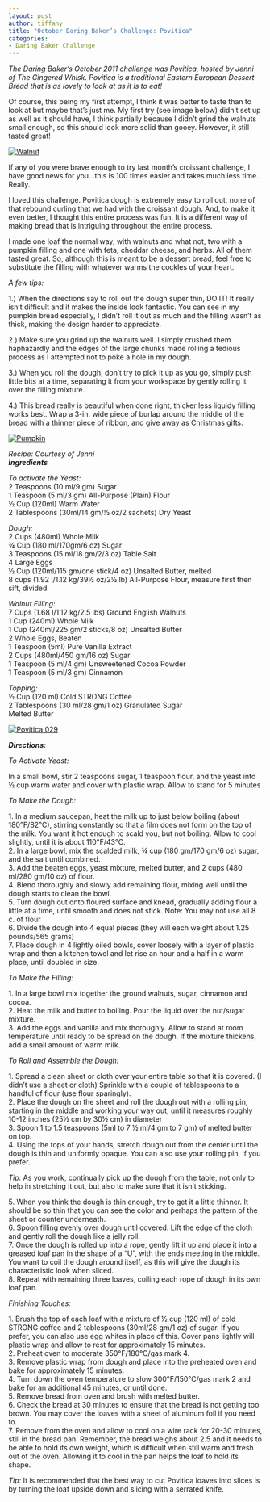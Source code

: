 ```yaml
---
layout: post
author: tiffany
title: "October Daring Baker’s Challenge: Povitica"
categories: 
- Daring Baker Challenge
---
```


_The Daring Baker’s October 2011 challenge was Povitica, hosted by Jenni of The Gingered Whisk. Povitica is a traditional Eastern European Dessert Bread that is as lovely to look at as it is to eat!_

Of course, this being my first attempt, I think it was better to taste than to look at but maybe that’s just me. My first try (see image below) didn’t set up as well as it should have, I think partially because I didn’t grind the walnuts small enough, so this should look more solid than gooey. However, it still tasted great!

[![](jekyll_uploads/2011/10/Povitica-0071-575x381.jpg "Walnut")](http://www.sweetpeonies.com/2011/10/october-daring-bakers-challenge-povitica/povitica-007-2/)

If any of you were brave enough to try last month’s croissant challenge, I have good news for you…this is 100 times easier and takes much less time. Really.

I loved this challenge. Povitica dough is extremely easy to roll out, none of that rebound curling that we had with the croissant dough. And, to make it even better, I thought this entire process was fun. It is a different way of making bread that is intriguing throughout the entire process.

I made one loaf the normal way, with walnuts and what not, two with a pumpkin filling and one with feta, cheddar cheese, and herbs. All of them tasted great. So, although this is meant to be a dessert bread, feel free to substitute the filling with whatever warms the cockles of your heart.

_A few tips:_

1.) When the directions say to roll out the dough super thin, DO IT! It really isn’t difficult and it makes the inside look fantastic. You can see in my pumpkin bread especially, I didn’t roll it out as much and the filling wasn’t as thick, making the design harder to appreciate.

2.) Make sure you grind up the walnuts well. I simply crushed them haphazardly and the edges of the large chunks made rolling a tedious process as I attempted not to poke a hole in my dough.

3.) When you roll the dough, don’t try to pick it up as you go, simply push little bits at a time, separating it from your workspace by gently rolling it over the filling mixture.

4.) This bread really is beautiful when done right, thicker less liquidy filling works best. Wrap a 3-in. wide piece of burlap around the middle of the bread with a thinner piece of ribbon, and give away as Christmas gifts.

[![](jekyll_uploads/2011/10/Povitica-0361-325x210.jpg "Pumpkin")](http://www.sweetpeonies.com/2011/10/october-daring-bakers-challenge-povitica/povitica-036-2/)

_Recipe: Courtesy of Jenni_  
**_Ingredients_**

_To activate the Yeast:_  
2 Teaspoons (10 ml/9 gm) Sugar  
1 Teaspoon (5 ml/3 gm) All-Purpose (Plain) Flour  
½ Cup (120ml) Warm Water  
2 Tablespoons (30ml/14 gm/½ oz/2 sachets) Dry Yeast

_Dough:_  
2 Cups (480ml) Whole Milk  
¾ Cup (180 ml/170gm/6 oz) Sugar  
3 Teaspoons (15 ml/18 gm/2/3 oz) Table Salt  
4 Large Eggs  
½ Cup (120ml/115 gm/one stick/4 oz) Unsalted Butter, melted  
8 cups (1.92 l/1.12 kg/39½ oz/2½ lb) All-Purpose Flour, measure first then sift, divided

_Walnut Filling:_  
7 Cups (1.68 l/1.12 kg/2.5 lbs) Ground English Walnuts  
1 Cup (240ml) Whole Milk  
1 Cup (240ml/225 gm/2 sticks/8 oz) Unsalted Butter  
2 Whole Eggs, Beaten  
1 Teaspoon (5ml) Pure Vanilla Extract  
2 Cups (480ml/450 gm/16 oz) Sugar  
1 Teaspoon (5 ml/4 gm) Unsweetened Cocoa Powder  
1 Teaspoon (5 ml/3 gm) Cinnamon

_Topping:_  
½ Cup (120 ml) Cold STRONG Coffee  
2 Tablespoons (30 ml/28 gm/1 oz) Granulated Sugar  
Melted Butter

[![](jekyll_uploads/2011/10/Povitica-0291-325x215.jpg "Povitica 029")](http://www.sweetpeonies.com/2011/10/october-daring-bakers-challenge-povitica/povitica-029-2/)

**_Directions:_**

_To Activate Yeast:_

In a small bowl, stir 2 teaspoons sugar, 1 teaspoon flour, and the yeast into ½ cup warm water and cover with plastic wrap. Allow to stand for 5 minutes

_To Make the Dough:_

1\. In a medium saucepan, heat the milk up to just below boiling (about 180°F/82°C), stirring constantly so that a film does not form on the top of the milk. You want it hot enough to scald you, but not boiling. Allow to cool slightly, until it is about 110°F/43°C.  
2\. In a large bowl, mix the scalded milk, ¾ cup (180 gm/170 gm/6 oz) sugar, and the salt until combined.  
3\. Add the beaten eggs, yeast mixture, melted butter, and 2 cups (480 ml/280 gm/10 oz) of flour.  
4\. Blend thoroughly and slowly add remaining flour, mixing well until the dough starts to clean the bowl.  
5\. Turn dough out onto floured surface and knead, gradually adding flour a little at a time, until smooth and does not stick. Note: You may not use all 8 c. of flour  
6\. Divide the dough into 4 equal pieces (they will each weight about 1.25 pounds/565 grams)  
7\. Place dough in 4 lightly oiled bowls, cover loosely with a layer of plastic wrap and then a kitchen towel and let rise an hour and a half in a warm place, until doubled in size.

_To Make the Filling:_

1\. In a large bowl mix together the ground walnuts, sugar, cinnamon and cocoa.  
2\. Heat the milk and butter to boiling. Pour the liquid over the nut/sugar mixture.  
3\. Add the eggs and vanilla and mix thoroughly. Allow to stand at room temperature until ready to be spread on the dough. If the mixture thickens, add a small amount of warm milk.

_To Roll and Assemble the Dough:_

1\. Spread a clean sheet or cloth over your entire table so that it is covered. (I didn’t use a sheet or cloth) Sprinkle with a couple of tablespoons to a handful of flour (use flour sparingly).  
2\. Place the dough on the sheet and roll the dough out with a rolling pin, starting in the middle and working your way out, until it measures roughly 10-12 inches (25½ cm by 30½ cm) in diameter  
3\. Spoon 1 to 1.5 teaspoons (5ml to 7 ½ ml/4 gm to 7 gm) of melted butter on top.  
4\. Using the tops of your hands, stretch dough out from the center until the dough is thin and uniformly opaque. You can also use your rolling pin, if you prefer.

_Tip:_ As you work, continually pick up the dough from the table, not only to help in stretching it out, but also to make sure that it isn’t sticking.

5\. When you think the dough is thin enough, try to get it a little thinner. It should be so thin that you can see the color and perhaps the pattern of the sheet or counter underneath.  
6\. Spoon filling evenly over dough until covered. Lift the edge of the cloth and gently roll the dough like a jelly roll.  
7\. Once the dough is rolled up into a rope, gently lift it up and place it into a greased loaf pan in the shape of a “U”, with the ends meeting in the middle. You want to coil the dough around itself, as this will give the dough its characteristic look when sliced.  
8\. Repeat with remaining three loaves, coiling each rope of dough in its own loaf pan.

_Finishing Touches:_

1\. Brush the top of each loaf with a mixture of ½ cup (120 ml) of cold STRONG coffee and 2 tablespoons (30ml/28 gm/1 oz) of sugar. If you prefer, you can also use egg whites in place of this. Cover pans lightly will plastic wrap and allow to rest for approximately 15 minutes.  
2\. Preheat oven to moderate 350°F/180°C/gas mark 4.  
3\. Remove plastic wrap from dough and place into the preheated oven and bake for approximately 15 minutes.  
4\. Turn down the oven temperature to slow 300°F/150°C/gas mark 2 and bake for an additional 45 minutes, or until done.  
5\. Remove bread from oven and brush with melted butter.  
6\. Check the bread at 30 minutes to ensure that the bread is not getting too brown. You may cover the loaves with a sheet of aluminum foil if you need to.  
7\. Remove from the oven and allow to cool on a wire rack for 20-30 minutes, still in the bread pan. Remember, the bread weighs about 2.5 and it needs to be able to hold its own weight, which is difficult when still warm and fresh out of the oven. Allowing it to cool in the pan helps the loaf to hold its shape.

_Tip:_ It is recommended that the best way to cut Povitica loaves into slices is by turning the loaf upside down and slicing with a serrated knife.